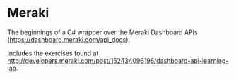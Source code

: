 # Meraki

The beginnings of a C# wrapper over the Meraki Dashboard APIs (https://dashboard.meraki.com/api_docs).

Includes the exercises found at http://developers.meraki.com/post/152434096196/dashboard-api-learning-lab. 